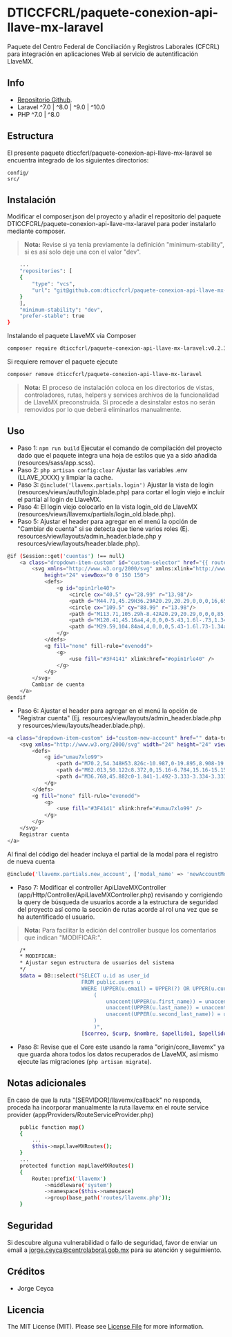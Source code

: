 # DTICCFCRL/paquete-conexion-api-llave-mx-laravel

Paquete del Centro Federal de Conciliación y Registros Laborales (CFCRL) para integración en aplicaciones Web al servicio de autentificación  LlaveMX.

## Info

- [Repositorio Github](https://github.com/dticcfcrl/paquete-conexion-api-llave-mx-laravel).
- Laravel ^7.0 | ^8.0 | ^9.0 | ^10.0
- PHP ^7.0 | ^8.0

## Estructura

El presente paquete dticcfcrl/paquete-conexion-api-llave-mx-laravel se encuentra integrado de los siguientes directorios:

```    
config/
src/
```

## Instalación

Modificar el composer.json del proyecto y añadir el repositorio del paquete DTICCFCRL/paquete-conexion-api-llave-mx-laravel para poder instalarlo mediante composer.
> **Nota:** Revise si ya tenía previamente la definición "minimum-stability", si es así solo deje una con el valor "dev".
``` bash
    ...
    "repositories": [
    {
        "type": "vcs",
        "url": "git@github.com:dticcfcrl/paquete-conexion-api-llave-mx-laravel.git"
    }
    ],
    "minimum-stability": "dev",
    "prefer-stable": true
}
```
Instalando el paquete LlaveMX via Composer
``` bash
composer require dticcfcrl/paquete-conexion-api-llave-mx-laravel:v0.2.3
```

Si requiere remover el paquete ejecute 
``` bash
composer remove dticcfcrl/paquete-conexion-api-llave-mx-laravel
```
> **Nota:** El proceso de instalación coloca en los directorios de vistas, controladores, rutas, helpers y services archivos de la funcionalidad de LlaveMX preconstruida. Si procede a desinstalar estos no serán removidos por lo que deberá eliminarlos manualmente.

## Uso

- Paso 1:  `npm run build` Ejecutar el comando de compilación del proyecto dado que el paquete integra una hoja de estilos que ya a sido añadida (resources/sass/app.scss).
- Paso 2:  `php artisan config:clear` Ajustar las variables .env (LLAVE_XXXX) y limpiar la cache.
- Paso 3:  `@include('llavemx.partials.login')` Ajustar la vista de login (resources/views/auth/login.blade.php) para cortar el login viejo e incluir el partial al login de LlaveMX.
- Paso 4:  El login viejo colocarlo en la vista login_old de LlaveMX (resources/views/llavemx/partials/login_old.blade.php).
- Paso 5:  Ajustar el header para agregar en el menú la opción de "Cambiar de cuenta" si se detecta que tiene varios roles (Ej. resources/view/layouts/admin_header.blade.php y resources/view/layouts/header.blade.php).
``` bash
@if (Session::get('cuentas') !== null)
    <a class="dropdown-item-custom" id="custom-selector" href="{{ route('llavemx.selector') }}">
        <svg xmlns="http://www.w3.org/2000/svg" xmlns:xlink="http://www.w3.org/1999/xlink" width="24"
            height="24" viewBox="0 0 150 150">
            <defs>
                <g id="opin1rle40">
                    <circle cx="40.5" cy="28.99" r="13.98"/>
                    <path d="M44.71,45.29H36.29A20.29,20.29,0,0,0,16,65.56v7.1A2.33,2.33,0,0,0,18.35,75h44.3A2.33,2.33,0,0,0,65,72.66v-7.1A20.29,20.29,0,0,0,44.71,45.29Z"/>
                    <circle cx="109.5" cy="88.99" r="13.98"/>
                    <path d="M113.71,105.29h-8.42A20.29,20.29,0,0,0,85,125.56v7.1A2.33,2.33,0,0,0,87.35,135h44.3a2.33,2.33,0,0,0,2.33-2.33v-7.1A20.29,20.29,0,0,0,113.71,105.29Z"/>
                    <path d="M120.41,45.16a4,4,0,0,0-5.43,1.6l-.73,1.34a34,34,0,0,0-27-21.16,4,4,0,1,0-1.09,7.92,26,26,0,0,1,20.9,16.91L103.86,50A4,4,0,1,0,100,57l10.46,5.71.18.1.06,0h0a3.56,3.56,0,0,0,.7.29l.21.06a5,5,0,0,0,.56.09l.34,0a1.48,1.48,0,0,0,.21,0,2.85,2.85,0,0,0,.29,0l.27,0a3.7,3.7,0,0,0,.55-.14l.17,0a4,4,0,0,0,2.09-1.83L122,50.59A4,4,0,0,0,120.41,45.16Z"/>
                    <path d="M29.59,104.84a4,4,0,0,0,5.43-1.6l.73-1.34a34,34,0,0,0,27,21.16,4,4,0,1,0,1.09-7.92,26,26,0,0,1-20.9-16.91l3.2,1.75A4,4,0,0,0,50,93L39.52,87.25l-.18-.1-.06,0h0a3.56,3.56,0,0,0-.7-.29l-.21-.06a5,5,0,0,0-.56-.09l-.34,0a1.48,1.48,0,0,0-.21,0,2.85,2.85,0,0,0-.29,0l-.27,0a3.7,3.7,0,0,0-.55.14l-.17,0a4,4,0,0,0-2.09,1.83L28,99.41A4,4,0,0,0,29.59,104.84Z"/>
                </g>
            </defs>
            <g fill="none" fill-rule="evenodd">
                <g>
                    <use fill="#3F4141" xlink:href="#opin1rle40" />
                </g>
            </g>
        </svg>
        Cambiar de cuenta
    </a>
@endif
```
- Paso 6:  Ajustar el header para agregar en el menú la opción de "Registrar cuenta" (Ej. resources/view/layouts/admin_header.blade.php y resources/view/layouts/header.blade.php).
``` bash
<a class="dropdown-item-custom" id="custom-new-account" href="" data-toggle="modal" data-target="#newAccountModal">
    <svg xmlns="http://www.w3.org/2000/svg" width="24" height="24" viewBox="0 0 100 125">
        <defs>
            <g id="umau7xlo99">
                <path d="M70.2,54.348H53.826c-10.987,0-19.895,8.908-19.895,19.895v1.761c0,2.314,1.875,4.192,4.189,4.192h47.786  c2.316,0,4.191-1.878,4.191-4.192v-1.761C90.095,63.256,81.189,54.348,70.2,54.348z"/>
                <path d="M62.013,50.122c8.372,0,15.16-6.784,15.16-15.158c0-8.372-6.788-15.16-15.16-15.16s-15.16,6.788-15.16,15.16  C46.853,43.338,53.64,50.122,62.013,50.122z"/>
                <path d="M36.768,45.882c0-1.841-1.492-3.333-3.334-3.333h-6.765v-6.765c0-1.841-1.492-3.334-3.333-3.334  c-1.841,0-3.333,1.494-3.333,3.334v6.765h-6.765c-1.842,0-3.334,1.492-3.334,3.333c0,1.841,1.492,3.334,3.334,3.334h6.765v6.765  c0,1.841,1.492,3.333,3.333,3.333c1.841,0,3.333-1.492,3.333-3.333v-6.765h6.765C35.276,49.216,36.768,47.722,36.768,45.882z"/>
            </g>
        </defs>
        <g fill="none" fill-rule="evenodd">
            <g>
                <use fill="#3F4141" xlink:href="#umau7xlo99" />
            </g>
        </g>
    </svg>
    Registrar cuenta
</a>
```
Al final del código del header incluya el partial de la modal para el registro de nueva cuenta
``` bash
@include('llavemx.partials.new_account', ['modal_name' => 'newAccountModal'])
```
- Paso 7:  Modificar el controller ApiLlaveMXController (app/Http/Controller/ApiLlaveMXController.php) revisando y corrigiendo la query de búsqueda de usuarios acorde a la estructura de seguridad del proyecto así como la sección de rutas acorde al rol una vez que se ha autentificado el usuario.
> **Nota:** Para facilitar la edición del controller busque los comentarios que indican "MODIFICAR:".
``` bash
    /*
    * MODIFICAR:
    * Ajustar segun estructura de usuarios del sistema
    */
    $data = DB::select("SELECT u.id as user_id
                        FROM public.users u
                        WHERE (UPPER(u.email) = UPPER(?) OR UPPER(u.curp) = UPPER(?) OR 
                            (
                                unaccent(UPPER(u.first_name)) = unaccent(UPPER(?)) AND 
                                unaccent(UPPER(u.last_name)) = unaccent(UPPER(?)) AND 
                                unaccent(UPPER(u.second_last_name)) = unaccent(UPPER(?))
                            )
                            )",
                        [$correo, $curp, $nombre, $apellido1, $apellido2]);
```
- Paso 8:  Revise que el Core este usando la rama "origin/core_llavemx" ya que guarda ahora todos los datos recuperados de LlaveMX, así mismo ejecute las migraciones (`php artisan migrate`).

## Notas adicionales

En caso de que la ruta "[SERVIDOR]/llavemx/callback" no responda, proceda ha incorporar manualmente la ruta llavemx en el route service provider (app/Providers/RouteServiceProvider.php)
``` bash
    public function map()
    {
        ...
        $this->mapLlaveMXRoutes();
    }
    ...
    protected function mapLlaveMXRoutes()
    {
        Route::prefix('llavemx')
            ->middleware('system')
            ->namespace($this->namespace)
            ->group(base_path('routes/llavemx.php'));
    }
```
## Seguridad

Si descubre alguna vulnerabilidad o fallo de seguridad, favor de enviar un email a jorge.ceyca@centrolaboral.gob.mx para su atención y seguimiento.

## Créditos

- Jorge Ceyca

## Licencia

The MIT License (MIT). Please see [License File](LICENSE.md) for more information.